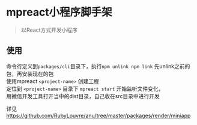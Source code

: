 # mpreact小程序脚手架

> 以React方式开发小程序

## 使用

命令行定义到`packages/cli`目录下，执行`npm unlink npm link` 先unlink之前的包，再安装现在的包 <br />
使用mpreact `<project-name>` 创建工程<br />
定位到  `<project-name>` 目录下 `mpreact start` 开始监听文件变化，<br />
用微信开发工具打开当中的dist目录，自己收在src目录中进行开发<br />

详见 https://github.com/RubyLouvre/anu/tree/master/packages/render/miniapp